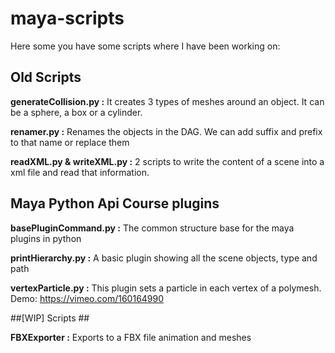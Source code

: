 maya-scripts
============

Here some you have some scripts where I have been working on:

## Old Scripts ##

**generateCollision.py :**
It creates 3 types of meshes around an object. It can be a sphere, a box or a cylinder.

**renamer.py :**
Renames the objects in the DAG. We can add suffix and prefix to that name or replace them

**readXML.py & writeXML.py :**
2 scripts to write the content of a scene into a xml file and read that information.


## Maya Python Api Course plugins ##

**basePluginCommand.py :**
The common structure base for the maya plugins in python

**printHierarchy.py :**
A basic plugin showing all the scene objects, type and path

**vertexParticle.py :**
This plugin sets a particle in each vertex of a polymesh. 
Demo: https://vimeo.com/160164990


##[WIP] Scripts ##

**FBXExporter :**
Exports to a FBX file animation and meshes
